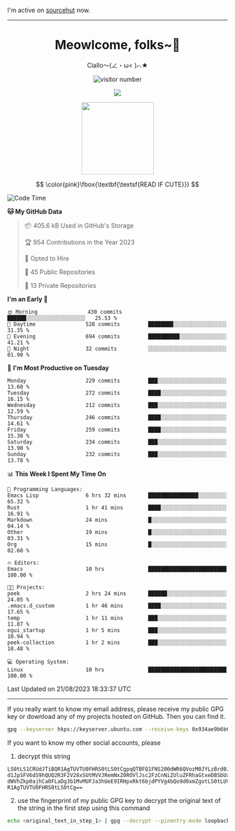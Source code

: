 I'm active on [sourcehut](https://sr.ht/~meow_king/) now. 

---

<div align="center">
  <h1>Meowlcome, folks~👋</h1>
  <p>Ciallo～(∠・ω< )⌒★</p>
</div>

<p align="center">
  <img src="https://count.getloli.com/get/@Ziqi-Yang?theme=rule34" alt="visitor number" />
</p>

<p align="center">
  <img src="https://skillicons.dev/icons?i=rust,c,py,flutter,go,java,js,bash,linux,emacs" />
</p>
<p align="center">
  <img height="165" src="https://github-readme-stats.vercel.app/api?username=Ziqi-Yang&show_icons=true&include_all_commits=true&hide_border=true" />
</p>

$$
\color{pink}\fbox{\textbf{\textsf{READ IF CUTE}}}
$$

<!--START_SECTION:waka-->
![Code Time](http://img.shields.io/badge/Code%20Time-1%2C403%20hrs%2051%20mins-blue)

**🐱 My GitHub Data** 

> 📦 405.6 kB Used in GitHub's Storage 
 > 
> 🏆 954 Contributions in the Year 2023
 > 
> 💼 Opted to Hire
 > 
> 📜 45 Public Repositories 
 > 
> 🔑 13 Private Repositories 
 > 
**I'm an Early 🐤** 

```text
🌞 Morning                430 commits         ██████░░░░░░░░░░░░░░░░░░░   25.53 % 
🌆 Daytime                528 commits         ████████░░░░░░░░░░░░░░░░░   31.35 % 
🌃 Evening                694 commits         ██████████░░░░░░░░░░░░░░░   41.21 % 
🌙 Night                  32 commits          ░░░░░░░░░░░░░░░░░░░░░░░░░   01.90 % 
```
📅 **I'm Most Productive on Tuesday** 

```text
Monday                   229 commits         ███░░░░░░░░░░░░░░░░░░░░░░   13.60 % 
Tuesday                  272 commits         ████░░░░░░░░░░░░░░░░░░░░░   16.15 % 
Wednesday                212 commits         ███░░░░░░░░░░░░░░░░░░░░░░   12.59 % 
Thursday                 246 commits         ████░░░░░░░░░░░░░░░░░░░░░   14.61 % 
Friday                   259 commits         ████░░░░░░░░░░░░░░░░░░░░░   15.38 % 
Saturday                 234 commits         ███░░░░░░░░░░░░░░░░░░░░░░   13.90 % 
Sunday                   232 commits         ███░░░░░░░░░░░░░░░░░░░░░░   13.78 % 
```


📊 **This Week I Spent My Time On** 

```text
💬 Programming Languages: 
Emacs Lisp               6 hrs 32 mins       ████████████████░░░░░░░░░   65.32 % 
Rust                     1 hr 41 mins        ████░░░░░░░░░░░░░░░░░░░░░   16.91 % 
Markdown                 24 mins             █░░░░░░░░░░░░░░░░░░░░░░░░   04.14 % 
Other                    19 mins             █░░░░░░░░░░░░░░░░░░░░░░░░   03.31 % 
Org                      15 mins             █░░░░░░░░░░░░░░░░░░░░░░░░   02.60 % 

🔥 Editors: 
Emacs                    10 hrs              █████████████████████████   100.00 % 

🐱‍💻 Projects: 
peek                     2 hrs 24 mins       ██████░░░░░░░░░░░░░░░░░░░   24.05 % 
.emacs.d_custom          1 hr 46 mins        ████░░░░░░░░░░░░░░░░░░░░░   17.65 % 
temp                     1 hr 11 mins        ███░░░░░░░░░░░░░░░░░░░░░░   11.87 % 
egui_startup             1 hr 5 mins         ███░░░░░░░░░░░░░░░░░░░░░░   10.94 % 
peek-collection          1 hr 2 mins         ███░░░░░░░░░░░░░░░░░░░░░░   10.48 % 

💻 Operating System: 
Linux                    10 hrs              █████████████████████████   100.00 % 
```


 Last Updated on 21/08/2023 18:33:37 UTC
<!--END_SECTION:waka-->

-----

If you really want to know my email address, please receive my public GPG key or download any of my projects hosted on GitHub. Then you can find it. 
```bash
gpg --keyserver hkps://keyserver.ubuntu.com --receive-keys 0x934ae9b6b6e9ff34
```
If you want to know my other social accounts, please
1) decrypt this string
```
LS0tLS1CRUdJTiBQR1AgTUVTU0FHRS0tLS0tCgpqQTBFQ1FNS200dWR6QVozM0JYLzBrd0JNU0Ru
d1JpSFV6dS9hQUQ2R3F2V28xSUtMVVJRemNxZ0ROVlJsc2FzCnNiZUluZFRhaGtxeDBSbUxEajVq
dWVhZkp0ajhCa0FLaDg3b1MvMUFJa3hUeE9IRHpxRkt6bjdPYVg4bQo9d0xmZgotLS0tLUVORCBQ
R1AgTUVTU0FHRS0tLS0tCg==
```
2) use the fingerprint of my public GPG key to decrypt the original text of the string in the first step using this command
```bash
echo <original_text_in_step_1> | gpg --decrypt --pinentry-mode loopback --armor
```



